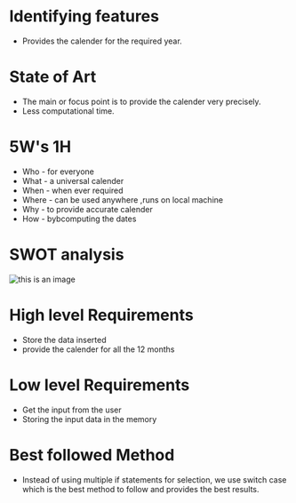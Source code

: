 # Identifying features
* Provides the calender for the required year.
# State of Art
* The main or focus point is to provide the calender very precisely.
* Less computational time.
# 5W's 1H
* Who - for everyone
* What - a universal calender
* When - when ever required
* Where - can be used anywhere ,runs on local machine
* Why - to provide accurate calender
* How - bybcomputing the dates
# SWOT analysis
![this is an image]()
# High level Requirements
* Store the data inserted
* provide the calender for all the 12 months
# Low level Requirements
* Get the input from the user
* Storing the input data in the memory
# Best followed Method
* Instead of using multiple if statements for selection, we use switch case which is the best method to follow and provides the best results.

